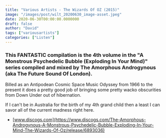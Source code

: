 ```yaml
---
title: "Various Artists - The Wizards Of OZ (2015)"
image: "/images/post/wilt_20200630_image-asset.jpeg"
date: 2020-06-30T00:00:00.0000000
draft: false
author: "David"
tags: ["variousartists"]
categories: ["Listen"]
---
```

### This FANTASTIC compilation is the 4th volume in the "A Monstrous Psychedelic Bubble (Exploding In Your Mind)" series compiled and mixed by The Amorphous Androgynous (aka The Future Sound Of London).   
  
Billed as an Antipodean Cosmic Space Music Odyssey from 1966 to the present it does a pretty good job of bringing some pretty wacko obscurities from Down Under out of hibernation.    
  
If I can't be in Australia for the birth of my 4th grand child then a least I can savor all of the current madness right here.  

-  [www.discogs.com](https://www.discogs.com/The-Amorphous-Androgynous-A-Monstrous-Psychedelic-Bubble-Exploding-In-Your-Mind-The-Wizards-Of-Oz/release/6893036)